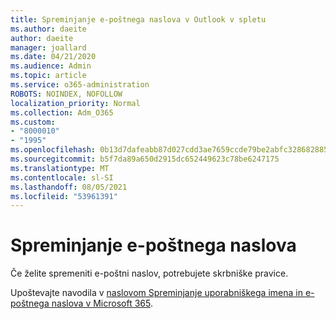 ```yaml
---
title: Spreminjanje e-poštnega naslova v Outlook v spletu
ms.author: daeite
author: daeite
manager: joallard
ms.date: 04/21/2020
ms.audience: Admin
ms.topic: article
ms.service: o365-administration
ROBOTS: NOINDEX, NOFOLLOW
localization_priority: Normal
ms.collection: Adm_O365
ms.custom:
- "8000010"
- "1995"
ms.openlocfilehash: 0b13d7dafeabb87d027cdd3ae7659ccde79be2abfc328682885bfb0f95c1b442
ms.sourcegitcommit: b5f7da89a650d2915dc652449623c78be6247175
ms.translationtype: MT
ms.contentlocale: sl-SI
ms.lasthandoff: 08/05/2021
ms.locfileid: "53961391"
---
```

# <a name="change-your-email-address"></a>Spreminjanje e-poštnega naslova 

Če želite spremeniti e-poštni naslov, potrebujete skrbniške pravice.
  
Upoštevajte navodila v [naslovom Spreminjanje uporabniškega imena in e-poštnega naslova v Microsoft 365](https://docs.microsoft.com/microsoft-365/admin/add-users/change-a-user-name-and-email-address).